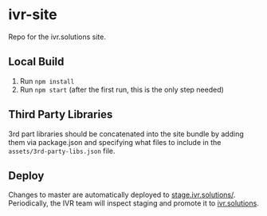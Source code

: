 ivr-site
==========

Repo for the ivr.solutions site.

## Local Build

1. Run `npm install`
2. Run `npm start` (after the first run, this is the only step needed)


## Third Party Libraries

3rd part libraries should be concatenated into the site bundle by adding them via package.json and specifying what files to include in the `assets/3rd-party-libs.json` file. 


## Deploy

Changes to master are automatically deployed to  [stage.ivr.solutions/](https://stage.ivr.solutions/). Periodically, the IVR team will inspect staging and promote it to [ivr.solutions](https://people.restvo.com).

